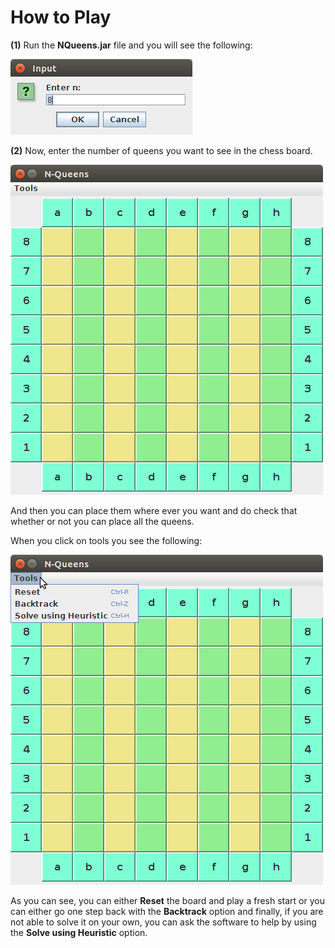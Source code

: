 # How to Play

**(1)** Run the **NQueens.jar** file and you will see the following:

![alt text](https://raw.githubusercontent.com/AshHash/NQueens/master/imgs/nqueens_1.png)

**(2)** Now, enter the number of queens you want to see in the chess board.

![alt text](https://raw.githubusercontent.com/AshHash/NQueens/master/imgs/nqueens_2.png)

And then you can place them where ever you want and do check that whether or not you can place all the queens.

When you click on tools you see the following:

![alt text](https://raw.githubusercontent.com/AshHash/NQueens/master/imgs/nqueens_3.png)

As you can see, you can either **Reset** the board and play a fresh start or you can either go one step back with the **Backtrack**
option and finally, if you are not able to solve it on your own, you can ask the software to help by using the 
**Solve using Heuristic** option.
